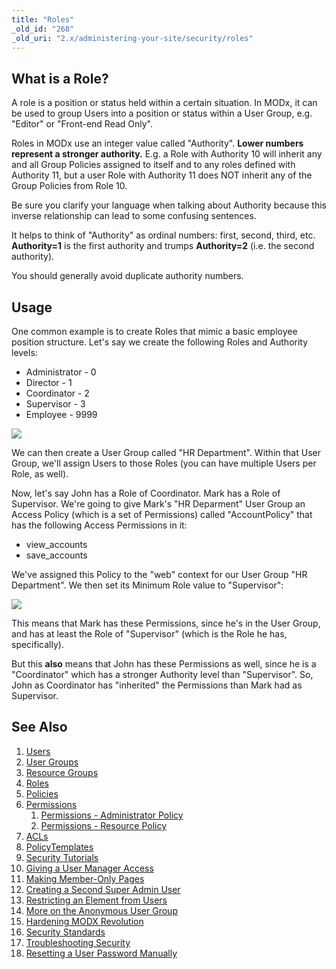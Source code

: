 ```yaml
---
title: "Roles"
_old_id: "268"
_old_uri: "2.x/administering-your-site/security/roles"
---
```


## What is a Role?

A role is a position or status held within a certain situation. In MODx, it can be used to group Users into a position or status within a User Group, e.g. "Editor" or "Front-end Read Only".

Roles in MODx use an integer value called "Authority". **Lower numbers represent a stronger authority.** E.g. a Role with Authority 10 will inherit any and all Group Policies assigned to itself and to any roles defined with Authority 11, but a user Role with Authority 11 does NOT inherit any of the Group Policies from Role 10.

Be sure you clarify your language when talking about Authority because this inverse relationship can lead to some confusing sentences.

It helps to think of "Authority" as ordinal numbers: first, second, third, etc. **Authority=1** is the first authority and trumps **Authority=2** (i.e. the second authority).

You should generally avoid duplicate authority numbers.

## Usage

One common example is to create Roles that mimic a basic employee position structure. Let's say we create the following Roles and Authority levels:

- Administrator - 0
- Director - 1
- Coordinator - 2
- Supervisor - 3
- Employee - 9999

![](/download/attachments/18678086/roles-grid.png?version=1&modificationDate=1268850084000)

We can then create a User Group called "HR Department". Within that User Group, we'll assign Users to those Roles (you can have multiple Users per Role, as well).

Now, let's say John has a Role of Coordinator. Mark has a Role of Supervisor. We're going to give Mark's "HR Deparment" User Group an Access Policy (which is a set of Permissions) called "AccountPolicy" that has the following Access Permissions in it:

- view\_accounts
- save\_accounts

We've assigned this Policy to the "web" context for our User Group "HR Department". We then set its Minimum Role value to "Supervisor":

![](/download/attachments/18678086/ug-ctx-grid1.png?version=1&modificationDate=1268850154000)

This means that Mark has these Permissions, since he's in the User Group, and has at least the Role of "Supervisor" (which is the Role he has, specifically).

But this **also** means that John has these Permissions as well, since he is a "Coordinator" which has a stronger Authority level than "Supervisor". So, John as Coordinator has "inherited" the Permissions than Mark had as Supervisor.

## See Also

1. [Users](administering-your-site/security/users)
2. [User Groups](administering-your-site/security/user-groups)
3. [Resource Groups](administering-your-site/security/resource-groups)
4. [Roles](administering-your-site/security/roles)
5. [Policies](administering-your-site/security/policies)
  1. [Permissions](administering-your-site/security/policies/permissions)
      1. [Permissions - Administrator Policy](administering-your-site/security/policies/permissions/permissions-administrator-policy)
      2. [Permissions - Resource Policy](administering-your-site/security/policies/permissions/permissions-resource-policy)
  2. [ACLs](administering-your-site/security/policies/acls)
  3. [PolicyTemplates](administering-your-site/security/policies/policytemplates)
6. [Security Tutorials](administering-your-site/security/security-tutorials)
  1. [Giving a User Manager Access](administering-your-site/security/security-tutorials/giving-a-user-manager-access)
  2. [Making Member-Only Pages](administering-your-site/security/security-tutorials/making-member-only-pages)
  3. [Creating a Second Super Admin User](administering-your-site/security/security-tutorials/creating-a-second-super-admin-user)
  4. [Restricting an Element from Users](administering-your-site/security/security-tutorials/restricting-an-element-from-users)
  5. [More on the Anonymous User Group](administering-your-site/security/security-tutorials/more-on-the-anonymous-user-group)
7. [Hardening MODX Revolution](administering-your-site/security/hardening-modx-revolution)
8. [Security Standards](administering-your-site/security/security-standards)
9. [Troubleshooting Security](building-sites/client-proofing/security/troubleshooting-security)
  1. [Resetting a User Password Manually](building-sites/client-proofing/security/troubleshooting-security/resetting-a-user-password-manually)